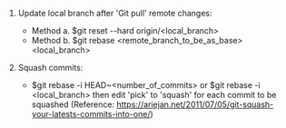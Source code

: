 1. Update local branch after 'Git pull' remote changes:
    * Method a. $git reset --hard origin/\<local_branch\>
    * Method b. $git rebase \<remote_branch_to_be_as_base\> \<local_branch\>

2. Squash commits:
    * $git rebase -i HEAD~\<number_of_commits\> or $git rebase -i \<local_branch\> then edit 'pick' to 'squash' for each commit to be squashed (Reference: https://ariejan.net/2011/07/05/git-squash-your-latests-commits-into-one/)
    
